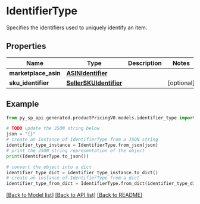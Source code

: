 # IdentifierType

Specifies the identifiers used to uniquely identify an item.

## Properties

Name | Type | Description | Notes
------------ | ------------- | ------------- | -------------
**marketplace_asin** | [**ASINIdentifier**](ASINIdentifier.md) |  | 
**sku_identifier** | [**SellerSKUIdentifier**](SellerSKUIdentifier.md) |  | [optional] 

## Example

```python
from py_sp_api.generated.productPricingV0.models.identifier_type import IdentifierType

# TODO update the JSON string below
json = "{}"
# create an instance of IdentifierType from a JSON string
identifier_type_instance = IdentifierType.from_json(json)
# print the JSON string representation of the object
print(IdentifierType.to_json())

# convert the object into a dict
identifier_type_dict = identifier_type_instance.to_dict()
# create an instance of IdentifierType from a dict
identifier_type_from_dict = IdentifierType.from_dict(identifier_type_dict)
```
[[Back to Model list]](../README.md#documentation-for-models) [[Back to API list]](../README.md#documentation-for-api-endpoints) [[Back to README]](../README.md)


